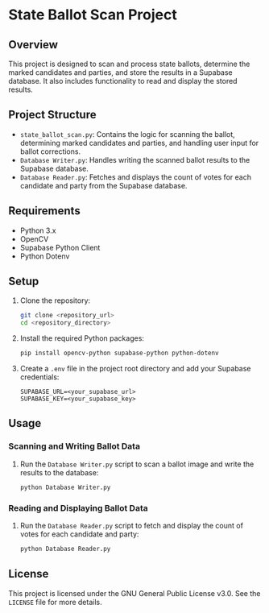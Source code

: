 # State Ballot Scan Project

## Overview

This project is designed to scan and process state ballots, determine the marked candidates and parties, and store the results in a Supabase database. It also includes functionality to read and display the stored results.

## Project Structure

- `state_ballot_scan.py`: Contains the logic for scanning the ballot, determining marked candidates and parties, and handling user input for ballot corrections.
- `Database Writer.py`: Handles writing the scanned ballot results to the Supabase database.
- `Database Reader.py`: Fetches and displays the count of votes for each candidate and party from the Supabase database.

## Requirements

- Python 3.x
- OpenCV
- Supabase Python Client
- Python Dotenv

## Setup

1. Clone the repository:
    ```sh
    git clone <repository_url>
    cd <repository_directory>
    ```

2. Install the required Python packages:
    ```sh
    pip install opencv-python supabase-python python-dotenv
    ```

3. Create a `.env` file in the project root directory and add your Supabase credentials:
    ```
    SUPABASE_URL=<your_supabase_url>
    SUPABASE_KEY=<your_supabase_key>
    ```

## Usage

### Scanning and Writing Ballot Data

1. Run the `Database Writer.py` script to scan a ballot image and write the results to the database:
    ```sh
    python Database Writer.py
    ```

### Reading and Displaying Ballot Data

1. Run the `Database Reader.py` script to fetch and display the count of votes for each candidate and party:
    ```sh
    python Database Reader.py
    ```

## License

This project is licensed under the GNU General Public License v3.0. See the `LICENSE` file for more details.
